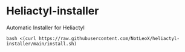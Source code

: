 # Heliactyl-installer
Automatic Installer for Heliactyl
```
bash <(curl https://raw.githubusercontent.com/NotLeoX/heliactyl-installer/main/install.sh)
```
